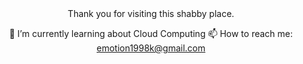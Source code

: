 <div align=center>
Thank you for visiting this shabby place.

 🌱 I’m currently learning about Cloud Computing
 📫 How to reach me: emotion1998k@gmail.com
</div>
